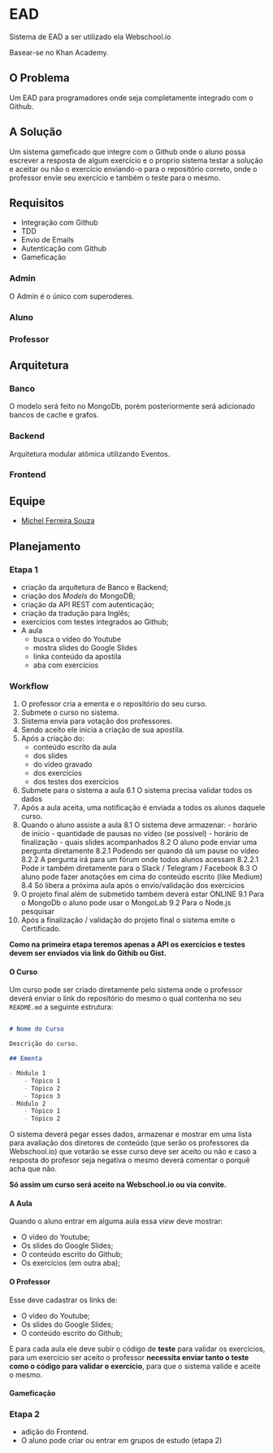 # EAD

Sistema de EAD a ser utilizado ela Webschool.io

Basear-se no Khan Academy.

## O Problema

Um EAD para programadores onde seja completamente integrado com o Github.

## A Solução

Um sistema gameficado que integre com o Github onde o aluno possa escrever a resposta de algum exercício e o proprio sistema testar a solução e aceitar ou não o exercício enviando-o para o repositório correto, onde o professor envie seu exercício e também o teste para o mesmo.

## Requisitos

- Integração com Github
- TDD
- Envio de Emails
- Autenticação com Github
- Gameficação

### Admin

O Admin é o único com superoderes.

### Aluno

### Professor

## Arquitetura

### Banco

O modelo será feito no MongoDb, porém posteriormente será adicionado bancos de cache e grafos.

### Backend

Arquitetura modular atômica utilizando Eventos.

### Frontend

## Equipe
- [Michel Ferreira Souza](https://github.com/souzacristsf)

## Planejamento

### Etapa 1

- criação da arquitetura de Banco e Backend;
- criação dos *Models* do MongoDB;
- criação da API REST com autenticação;
- criação da tradução para Inglês;
- exercícios com testes integrados ao Github;
- A aula 
  - busca o vídeo do Youtube
  - mostra slides do Google Slides
  - linka conteúdo da apostila
  - aba com exercícios

### Workflow

1. O professor cria a ementa e o repositório do seu curso.
2. Submete o curso no sistema.
3. Sistema envia para votação dos professores.
4. Sendo aceito ele inicia a criação de sua apostila.
5. Após a criação do: 
	- conteúdo escrito da aula
	- dos slides
	- do vídeo gravado
	- dos exercícios
	- dos testes dos exercícios
6. Submete para o sistema a aula
	6.1 O sistema precisa validar todos os dados
7. Após a aula aceita, uma notificação é enviada a todos os alunos daquele curso.
8. Quando o aluno assiste a aula 
	8.1 O sistema deve armazenar:
		- horário de inicio
		- quantidade de pausas no vídeo (se possível)
		- horário de finalização
		- quais slides acompanhados
	8.2 O aluno pode enviar uma pergunta diretamente
		8.2.1 Podendo ser quando dá um pause no vídeo
		8.2.2 A pergunta irá para um fórum onde todos alunos acessam
			8.2.2.1 Pode ir também diretamente para o Slack / Telegram / Facebook
	8.3 O aluno pode fazer anotações em cima do conteúdo escrito (like Medium)
	8.4 Só libera a próxima aula após o envio/validação dos exercícios
9. O projeto final além de submetido também deverá estar ONLINE
	9.1 Para o MongoDb o aluno pode usar o MongoLab
	9.2 Para o Node.js pesquisar
10. Após a finalização / validação do projeto final o sistema emite o Certificado.

**Como na primeira etapa teremos apenas a API os exercícios e testes devem ser enviados via link do Githib ou Gist.**

#### O Curso

Um curso pode ser criado diretamente pelo sistema onde o professor deverá enviar o link do repositório do mesmo o qual contenha no seu `README.md` a seguinte estrutura:

```markdown

# Nome do Curso

Descrição do curso.

## Ementa

- Módulo 1
	- Tópico 1
	- Tópico 2
	- Tópico 3
- Módulo 2
	- Tópico 1
	- Tópico 2

``` 

O sistema deverá pegar esses dados, armazenar e mostrar em uma lista para avaliação dos diretores de conteúdo (que serão os professores da Webschool.io) que votarão se esse curso deve ser aceito ou não e caso a resposta do profesor seja negativa o mesmo deverá comentar o porquê acha que não.

**Só assim um curso será aceito na Webschool.io ou via convite.**

#### A Aula

Quando o aluno entrar em alguma aula essa *view* deve mostrar:

- O vídeo do Youtube;
- Os slides do Google Slides;
- O conteúdo escrito do Github;
- Os exercícios (em outra aba);

#### O Professor

Esse deve cadastrar os links de:

- O vídeo do Youtube;
- Os slides do Google Slides;
- O conteúdo escrito do Github;

E para cada aula ele deve subir o código de **teste** para validar os exercícios, para um exercício ser aceito o professor **necessita enviar tanto o teste como o código para validar o exercício**, para que o sistema valide e aceite o mesmo. 

#### Gameficação




### Etapa 2

- adição do Frontend.
- O aluno pode criar ou entrar em grupos de estudo (etapa 2)
